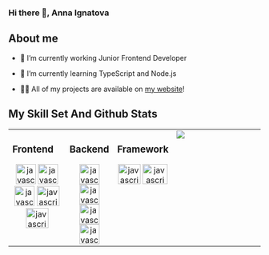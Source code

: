 ### Hi there 👋, Anna Ignatova

## About me
- 🔭 I’m currently working Junior Frontend Developer
  

- 🌱 I’m currently learning TypeScript and Node.js  
  

- 👨‍💻 All of my projects are available on [my website](https://anigalhub.github.io)!

## My Skill Set And Github Stats
<table><tr><td valign="top" width="23%">

### Frontend  
<div align="center">  
<a><img src="https://coderoll.net/templates/coderoll_new/images/cats/js.png" alt="javascript" width="40" height="40"/> </a>
<a><img src="https://cdn-icons-png.flaticon.com/512/732/732212.png" alt="javascript" width="40" height="40"/> </a>
<a><img src="https://camo.githubusercontent.com/119b29ca4b9d31cf3969a94eb57fcfbbea0879b493c09c89dc6d4b7fb9e0dc37/68747470733a2f2f63646e2e776f726c64766563746f726c6f676f2e636f6d2f6c6f676f732f6373732d332e737667" alt="javascript" width="40" height="40"/> </a>
<a><img src="https://upload.wikimedia.org/wikipedia/commons/thumb/b/b2/Bootstrap_logo.svg/800px-Bootstrap_logo.svg.png" alt="javascript" width="45" height="40"/> </a>
<a><img src="https://upload.wikimedia.org/wikipedia/commons/thumb/9/96/Sass_Logo_Color.svg/1200px-Sass_Logo_Color.svg.png" alt="javascript" width="45" height="40"/> </a>
</div>

</td><td valign="top" width="17%">

### Backend  
<div align="center">  
<a><img src="https://upload.wikimedia.org/wikipedia/commons/thumb/4/4c/Typescript_logo_2020.svg/512px-Typescript_logo_2020.svg.png" alt="javascript" width="40" height="40"/> </a>
<a><img src="https://web-creator.ru/uploads/Page/22/nodejs.svg" alt="javascript" width="40" height="40"/> </a>
<a><img src="https://itproger.com/intensive/img/express.png" alt="javascript" width="40" height="40"/> </a>
<a><img src="https://blog.skillfactory.ru/wp-content/uploads/2022/04/postgresql_elephant.svg-5325977.png" alt="javascript" width="40" height="40"/> </a>
</div>

</td><td valign="top" width="14%">

### Framework 
<div align="center">  
<a><img src="https://upload.wikimedia.org/wikipedia/commons/thumb/9/95/Vue.js_Logo_2.svg/1200px-Vue.js_Logo_2.svg.png" alt="javascript" width="45" height="40"/> </a>
<a><img src="https://seeklogo.com/images/N/nuxt-logo-5EF50E1ABD-seeklogo.com.png" alt="javascript" width="50" height="40"/> </a>
</div>

</td><td valign="top" width="38%">
<img src="https://github-readme-stats.vercel.app/api/top-langs/?username=anigalhub&hide_border=true&layout=compact" align="center" />  

</td></tr></table>  


